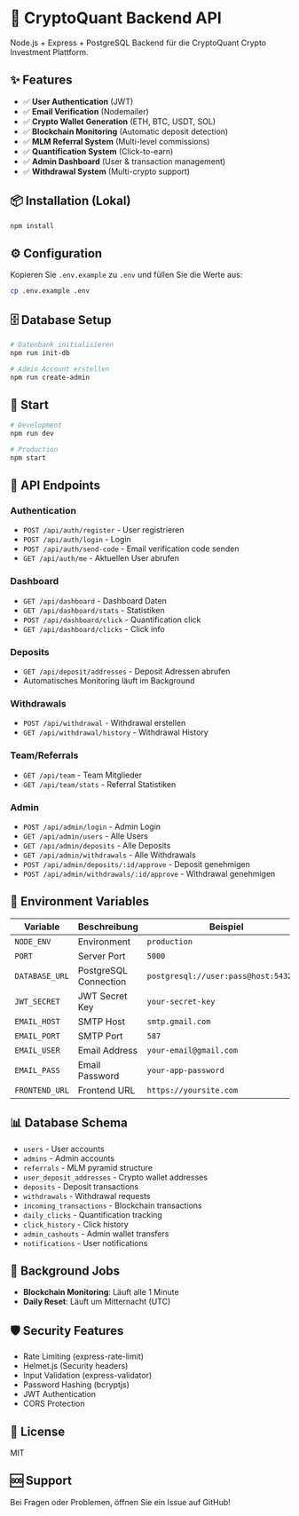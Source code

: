 # 🚀 CryptoQuant Backend API

Node.js + Express + PostgreSQL Backend für die CryptoQuant Crypto Investment Plattform.

## ✨ Features

- ✅ **User Authentication** (JWT)
- ✅ **Email Verification** (Nodemailer)
- ✅ **Crypto Wallet Generation** (ETH, BTC, USDT, SOL)
- ✅ **Blockchain Monitoring** (Automatic deposit detection)
- ✅ **MLM Referral System** (Multi-level commissions)
- ✅ **Quantification System** (Click-to-earn)
- ✅ **Admin Dashboard** (User & transaction management)
- ✅ **Withdrawal System** (Multi-crypto support)

## 📦 Installation (Lokal)

```bash
npm install
```

## ⚙️ Configuration

Kopieren Sie `.env.example` zu `.env` und füllen Sie die Werte aus:

```bash
cp .env.example .env
```

## 🗄️ Database Setup

```bash
# Datenbank initialisieren
npm run init-db

# Admin Account erstellen
npm run create-admin
```

## 🚀 Start

```bash
# Development
npm run dev

# Production
npm start
```

## 📡 API Endpoints

### Authentication
- `POST /api/auth/register` - User registrieren
- `POST /api/auth/login` - Login
- `POST /api/auth/send-code` - Email verification code senden
- `GET /api/auth/me` - Aktuellen User abrufen

### Dashboard
- `GET /api/dashboard` - Dashboard Daten
- `GET /api/dashboard/stats` - Statistiken
- `POST /api/dashboard/click` - Quantification click
- `GET /api/dashboard/clicks` - Click info

### Deposits
- `GET /api/deposit/addresses` - Deposit Adressen abrufen
- Automatisches Monitoring läuft im Background

### Withdrawals
- `POST /api/withdrawal` - Withdrawal erstellen
- `GET /api/withdrawal/history` - Withdrawal History

### Team/Referrals
- `GET /api/team` - Team Mitglieder
- `GET /api/team/stats` - Referral Statistiken

### Admin
- `POST /api/admin/login` - Admin Login
- `GET /api/admin/users` - Alle Users
- `GET /api/admin/deposits` - Alle Deposits
- `GET /api/admin/withdrawals` - Alle Withdrawals
- `POST /api/admin/deposits/:id/approve` - Deposit genehmigen
- `POST /api/admin/withdrawals/:id/approve` - Withdrawal genehmigen

## 🔐 Environment Variables

| Variable | Beschreibung | Beispiel |
|----------|--------------|----------|
| `NODE_ENV` | Environment | `production` |
| `PORT` | Server Port | `5000` |
| `DATABASE_URL` | PostgreSQL Connection | `postgresql://user:pass@host:5432/db` |
| `JWT_SECRET` | JWT Secret Key | `your-secret-key` |
| `EMAIL_HOST` | SMTP Host | `smtp.gmail.com` |
| `EMAIL_PORT` | SMTP Port | `587` |
| `EMAIL_USER` | Email Address | `your-email@gmail.com` |
| `EMAIL_PASS` | Email Password | `your-app-password` |
| `FRONTEND_URL` | Frontend URL | `https://yoursite.com` |

## 📊 Database Schema

- `users` - User accounts
- `admins` - Admin accounts
- `referrals` - MLM pyramid structure
- `user_deposit_addresses` - Crypto wallet addresses
- `deposits` - Deposit transactions
- `withdrawals` - Withdrawal requests
- `incoming_transactions` - Blockchain transactions
- `daily_clicks` - Quantification tracking
- `click_history` - Click history
- `admin_cashouts` - Admin wallet transfers
- `notifications` - User notifications

## 🔄 Background Jobs

- **Blockchain Monitoring**: Läuft alle 1 Minute
- **Daily Reset**: Läuft um Mitternacht (UTC)

## 🛡️ Security Features

- Rate Limiting (express-rate-limit)
- Helmet.js (Security headers)
- Input Validation (express-validator)
- Password Hashing (bcryptjs)
- JWT Authentication
- CORS Protection

## 📝 License

MIT

## 🆘 Support

Bei Fragen oder Problemen, öffnen Sie ein Issue auf GitHub!
